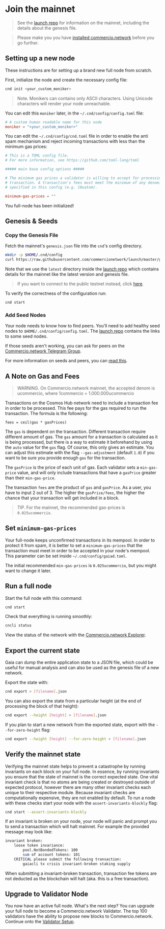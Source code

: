 # Join the mainnet

> See the [launch repo](https://github.com/commercionetwork/launch) for information on the mainnet, including the 
details about the genesis file. 

> Please make you you have [installed commercio.network](./installation.md) before you go further. 

## Setting up a new node
These instructions are for setting up a brand new full node from scratch. 

First, initialize the node and create the necessary config file: 

```bash
cnd init <your_custom_moniker>
```

> Note. Monikers can contains only ASCII characters. Using Unicode characters will render your node unreachable.

You can edit this `moniker` later, in the `~/.cnd/config/config.toml` file: 

```toml
# A custom human readable name for this node
moniker = "<your_custom_moniker>"
```

You can edit the `~/.cnd/config/cnd.toml` file in order to enable the anti spam mechanism and reject incoming 
transactions with less than the minimum gas prices: 

```toml
# This is a TOML config file.
# For more information, see https://github.com/toml-lang/toml

##### main base config options #####

# The minimum gas prices a validator is willing to accept for processing a
# transaction. A transaction's fees must meet the minimum of any denomination
# specified in this config (e.g. 10uatom).

minimum-gas-prices = ""
```

You full-node has been initialized! 

## Genesis & Seeds
### Copy the Genesis File
Fetch the mainnet's `genesis.json` file into the `cnd`'s config directory. 

```bash
mkdir -p $HOME/.cnd/config
curl https://raw.githubusercontent.com/commercionetwork/launch/master/genesis.json > $HOME/.cnd/config/genesis.json
```

Note that we use the `latest` directory inside the [launch repo](https://github.com/commercionetwork/launch) which 
contains details for the mainnet like the latest version and genesis file. 

> If you want to connect to the public testnet instead, click [here](./join-testnet.md).

To verify the correctness of the configuration run: 

```bash
cnd start
```

### Add Seed Nodes
Your node needs to know how to find peers. You'll need to add healthy seed nodes to `$HOME/.cnd/config/config.toml`. 
The [launch repo](https://github.com/commercionetwork/launch) contains the links to some seed nodes.

If those seeds aren't working, you can ask for peers on the [Commercio.network Telegram Group](https://t.me/CommercioNetwork).

For more information on seeds and peers, you can [read this](https://github.com/tendermint/tendermint/blob/develop/docs/tendermint-core/using-tendermint.md#peers).

## A Note on Gas and Fees
> WARNING. On Commercio.network mainnet, the accepted denom is ucommercio, where 1commercio = 1.000.000ucommercio

Transactions on the Cosmos Hub network need to include a transaction fee in order to be processed. 
This fee pays for the gas required to run the transaction. The formula is the following:

```
fees = ceil(gas * gasPrices)
```

The `gas` is dependent on the transaction. Different transaction require different amount of gas. 
The `gas` amount for a transaction is calculated as it is being processed, but there is a way to estimate it beforehand 
by using the `auto` value for the `gas` flag. Of course, this only gives an estimate. You can adjust this estimate with the 
flag `--gas-adjustment` (default `1.0`) if you want to be sure you provide enough `gas` for the transaction.

The `gasPrice` is the price of each unit of gas. Each validator sets a `min-gas-price` value, and will only include 
transactions that have a `gasPrice` greater than their `min-gas-price`.

The transaction `fees` are the product of `gas` and `gasPrice`. As a user, you have to input 2 out of 3. 
The higher the `gasPrice/fees`, the higher the chance that your transaction will get included in a block.

> TIP. For the mainnet, the recommended gas-prices is `0.025ucommercio`.

## Set `minimum-gas-prices`
Your full-node keeps unconfirmed transactions in its mempool. In order to protect it from spam, it is better to set a 
`minimum-gas-prices` that the transaction must meet in order to be accepted in your node's mempool. 
This parameter can be set inside `~/.cnd/config/gaiad.toml`.

The initial recommended `min-gas-prices` is `0.025ucommercio`, but you might want to change it later.

## Run a full node
Start the full node with this command: 

```bash
cnd start
```

Check that everything is running smoothly: 

```bash
cncli status
```

View the status of the network with the [Commercio.network Explorer](https://explorer.commercio.network).

## Export the current state
Gaia can dump the entire application state to a JSON file, which could be useful for manual analysis and can also 
be used as the genesis file of a new network.

Export the state with:
```bash
cnd export > [filename].json
```

You can also export the state from a particular height (at the end of processing the block of that height):

```bash
cnd export --height [height] > [filename].json
```

If you plan to start a new network from the exported state, export with the `--for-zero-height` flag:

```bash
cnd export --height [height] --for-zero-height > [filename].json
```

## Verify the mainnet state
Verifying the mainnet state helps to prevent a catastrophe by running invariants on each block on your full node.
In essence, by running invariants you ensure that the state of mainnet is the correct expected state. 
One vital invariant check is that no atoms are being created or destroyed outside of expected protocol, however there 
are many other invariant checks each unique to their respective module. 
Because invariant checks are computationally expensive, they are not enabled by default. 
To run a node with these checks start your node with the `assert-invariants-blockly` flag:

```bash
cnd start --assert-invariants-blockly
```

If an invariant is broken on your node, your node will panic and prompt you to send a transaction which will halt 
mainnet. For example the provided message may look like:

```bash
invariant broken:
    loose token invariance:
        pool.NotBondedTokens: 100
        sum of account tokens: 101
    CRITICAL please submit the following transaction:
        gaiacli tx crisis invariant-broken staking supply
```

When submitting a invariant-broken transaction, transaction fee tokens are not deducted as the blockchain will halt 
(aka. this is a free transaction).

## Upgrade to Validator Node
You now have an active full node. What's the next step? You can upgrade your full node to become a 
Commercio.network Validator. 
The top 100 validators have the ability to propose new blocks to Commercio.network. 
Continue onto the [Validator Setup](./validator-setup.md).